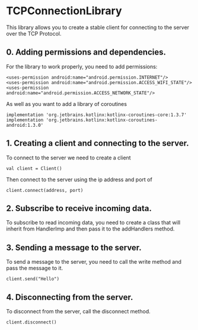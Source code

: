 # TCPConnectionLibrary
This library allows you to create a stable client for connecting to the server over the TCP Protocol.
## 0. Adding permissions and dependencies.
For the library to work properly, you need to add permissions:  
```
<uses-permission android:name="android.permission.INTERNET"/>
<uses-permission android:name="android.permission.ACCESS_WIFI_STATE"/>
<uses-permission android:name="android.permission.ACCESS_NETWORK_STATE"/>
```
As well as you want to add a library of coroutines  
```
implementation 'org.jetbrains.kotlinx:kotlinx-coroutines-core:1.3.7'
implementation 'org.jetbrains.kotlinx:kotlinx-coroutines-android:1.3.0'
```

## 1. Creating a client and connecting to the server.
To connect to the server we need to create a client 
```
val client = Client()
```

Then connect to the server using the ip address and port of  
```
client.connect(address, port)
```

## 2. Subscribe to receive incoming data.
To subscribe to read incoming data, you need to create a class that will inherit from HandlerImp and then pass it to the addHandlers method.

## 3. Sending a message to the server.
To send a message to the server, you need to call the write method and pass the message to it.   
```
client.send("Hello")
```

## 4. Disconnecting from the server.
To disconnect from the server, call the disconnect method.  
```
client.disconnect()
```
